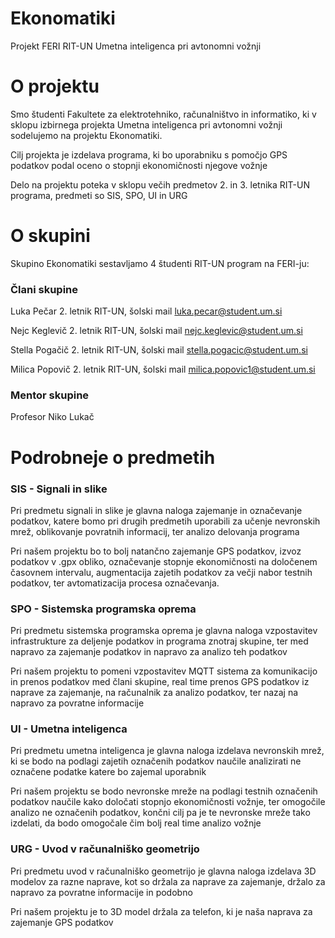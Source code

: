 # Ekonomatiki
Projekt FERI RIT-UN Umetna inteligenca pri avtonomni vožnji

# O projektu
Smo študenti Fakultete za elektrotehniko, računalništvo in informatiko, ki v sklopu izbirnega projekta Umetna inteligenca pri avtonomni vožnji sodelujemo na projektu Ekonomatiki.

Cilj projekta je izdelava programa, ki bo uporabniku s pomočjo GPS podatkov podal oceno o stopnji ekonomičnosti njegove vožnje

Delo na projektu poteka v sklopu večih predmetov 2. in 3. letnika RIT-UN programa, predmeti so SIS, SPO, UI in URG

# O skupini
Skupino Ekonomatiki sestavljamo 4 študenti RIT-UN program na FERI-ju:

### Člani skupine

Luka Pečar 2. letnik RIT-UN, šolski mail luka.pecar@student.um.si

Nejc Keglevič 2. letnik RIT-UN, šolski mail nejc.keglevic@student.um.si

Stella Pogačič 2. letnik RIT-UN, šolski mail stella.pogacic@student.um.si

Milica Popovič 2. letnik RIT-UN, šolski mail milica.popovic1@student.um.si

### Mentor skupine

Profesor Niko Lukač 

# Podrobneje o predmetih

### SIS - Signali in slike

Pri predmetu signali in slike je glavna naloga zajemanje in označevanje podatkov, katere bomo pri drugih predmetih uporabili za učenje nevronskih mrež, oblikovanje povratnih informacij, ter analizo delovanja programa

Pri našem projektu bo to bolj natančno zajemanje GPS podatkov, izvoz podatkov v .gpx obliko, označevanje stopnje ekonomičnosti na določenem časovnem intervalu, augmentacija zajetih podatkov za večji nabor testnih podatkov, ter avtomatizacija procesa označevanja.

### SPO - Sistemska programska oprema

Pri predmetu sistemska programska oprema je glavna naloga vzpostavitev infrastrukture za deljenje podatkov in programa znotraj skupine, ter med napravo za zajemanje podatkov in napravo za analizo teh podatkov

Pri našem projektu to pomeni vzpostavitev MQTT sistema za komunikacijo in prenos podatkov med člani skupine, real time prenos GPS podatkov iz naprave za zajemanje, na računalnik za analizo podatkov, ter nazaj na napravo za povratne informacije

### UI - Umetna inteligenca

Pri predmetu umetna inteligenca je glavna naloga izdelava nevronskih mrež, ki se bodo na podlagi zajetih označenih podatkov naučile analizirati ne označene podatke katere bo zajemal uporabnik

Pri našem projektu se bodo nevronske mreže na podlagi testnih označenih podatkov naučile kako določati stopnjo ekonomičnosti vožnje, ter omogočile analizo ne označenih podatkov, končni cilj pa je te nevronske mreže tako izdelati, da bodo omogočale čim bolj real time analizo vožnje

### URG - Uvod v računalniško geometrijo

Pri predmetu uvod v računalniško geometrijo je glavna naloga izdelava 3D modelov za razne naprave, kot so držala za naprave za zajemanje, držalo za napravo za povratne informacije in podobno

Pri našem projektu je to 3D model držala za telefon, ki je naša naprava za zajemanje GPS podatkov